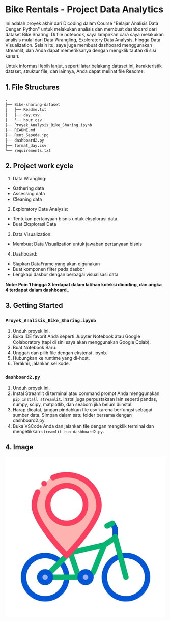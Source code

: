 
# Bike Rentals - Project Data Analytics

Ini adalah proyek akhir dari Dicoding dalam Course "Belajar Analisis Data Dengan Python" untuk melakukan analisis dan membuat dashboard dari dataset Bike Sharing. Di file notebook, saya lampirkan cara saya melakukan analisis mulai dari Data Wrangling, Exploratory Data Analysis, hingga Data Visualization. Selain itu, saya juga membuat dashboard menggunakan streamlit, dan Anda dapat memeriksanya dengan mengklik tautan di sisi kanan.

Untuk informasi lebih lanjut, seperti latar belakang dataset ini, karakteristik dataset, struktur file, dan lainnya, Anda dapat melihat file Readme.

## 1. File Structures
```
.
├── Bike-sharing-dataset
│   ├── Readme.txt
│   ├── day.csv
|   └── hour.csv
├── Proyek_Analysis_Bike_Sharing.ipynb
├── README.md
├── Rent_Sepeda.jpg
├── dashboard2.py
├── format_day.csv
└── requirements.txt
```

## 2. Project work cycle
1. Data Wrangling: 
 - Gathering data
 - Assessing data
 - Cleaning data
2. Exploratory Data Analysis:
 - Tentukan pertanyaan bisnis untuk eksplorasi data
 - Buat Eksplorasi Data
3. Data Visualization:
 - Membuat Data Visualization untuk jawaban pertanyaan bisnis
4. Dashboard:
 - Siapkan DataFrame yang akan digunakan
 - Buat komponen filter pada dasbor
 - Lengkapi dasbor dengan berbagai visualisasi data

**Note: Poin 1 hingga 3 terdapat dalam latihan koleksi dicoding, dan angka 4 terdapat dalam dashboard..**

## 3. Getting Started
### `Proyek_Analisis_Bike_Sharing.ipynb`
1. Unduh proyek ini.
2. Buka IDE favorit Anda seperti Jupyter Notebook atau Google Colaboratory (tapi di sini saya akan menggunakan Google Colab).
3. Buat Notebook Baru.
4. Unggah dan pilih file dengan ekstensi .ipynb.
5. Hubungkan ke runtime yang di-host.
6. Terakhir, jalankan sel kode.

### `dashboard2.py`
1. Unduh proyek ini.
2. Instal Streamlit di terminal atau command prompt Anda menggunakan `pip install streamlit`. Instal juga perpustakaan lain seperti pandas, numpy, scipy, matplotlib, dan seaborn jika belum diinstal.
3. Harap dicatat, jangan pindahkan file csv karena berfungsi sebagai sumber data. Simpan dalam satu folder bersama dengan dashboard2.py.
4. Buka VSCode Anda dan jalankan file dengan mengklik terminal dan mengetikkan `streamlit run dashboard2.py`.

## 4. Image

![alt text](https://github.com/Maya0102/Proyek_Analisis_Bike_Sharing/blob/fcf5bf4df479d7b61a8a4ad6232e6f11692c11b0/Image/Rent%20Sepeda.jpg)
